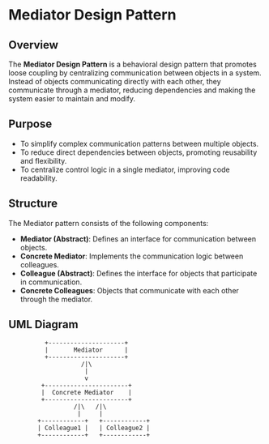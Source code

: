 # Mediator Design Pattern  

## Overview  

The **Mediator Design Pattern** is a behavioral design pattern that promotes loose coupling by centralizing communication between objects in a system. Instead of objects communicating directly with each other, they communicate through a mediator, reducing dependencies and making the system easier to maintain and modify.  

## Purpose  

- To simplify complex communication patterns between multiple objects.  
- To reduce direct dependencies between objects, promoting reusability and flexibility.  
- To centralize control logic in a single mediator, improving code readability.  

## Structure  

The Mediator pattern consists of the following components:  

- **Mediator (Abstract)**: Defines an interface for communication between objects.  
- **Concrete Mediator**: Implements the communication logic between colleagues.  
- **Colleague (Abstract)**: Defines the interface for objects that participate in communication.  
- **Concrete Colleagues**: Objects that communicate with each other through the mediator.  

## UML Diagram  

```plaintext  
          +---------------------+  
          |       Mediator      |  
          +---------------------+  
                    /|\  
                     |  
                     v  
         +-----------------------+  
         |  Concrete Mediator    |  
         +-----------------------+  
                  /|\   /|\  
                   |     |  
        +------------+   +------------+  
        | Colleague1 |   | Colleague2 |  
        +------------+   +------------+  
